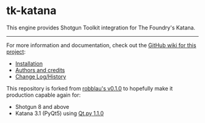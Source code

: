 # tk-katana

This engine provides Shotgun Toolkit integration for The Foundry's Katana.

-------------------------------------------------------------------------------

For more information and documentation, check out the
[GitHub wiki for this project](https://github.com/wwfxuk/tk-katana/wiki):

* [Installation](https://github.com/wwfxuk/tk-katana/wiki/Installation)
* [Authors and credits](https://github.com/wwfxuk/tk-katana/wiki/Authors)
* [Change Log/History](https://github.com/wwfxuk/tk-katana/wiki/Change-Log)

This repository is forked from
[robblau's v0.1.0](https://github.com/robblau/tk-katana/tree/b9cca6e4009ff84870d6e691c2b25e818dc99d1a)
to hopefully make it production capable again for:

* Shotgun 8 and above
* Katana 3.1 (PyQt5) using [Qt.py 1.1.0](https://github.com/mottosso/Qt.py/tree/1.1.0)
